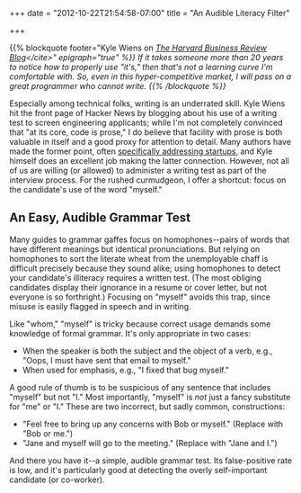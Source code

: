 +++
date = "2012-10-22T21:54:58-07:00"
title = "An Audible Literacy Filter"

+++

{{% blockquote
    footer="Kyle Wiens on <cite>[The Harvard Business Review Blog](http://blogs.hbr.org/cs/2012/07/i_wont_hire_people_who_use_poo.html')</cite>"
    epigraph="true"
%}}
If it takes someone more than 20 years to notice how to properly use "it's,"
then that's not a learning curve I'm comfortable with. So, even in this
hyper-competitive market, I will pass on a great programmer who cannot
write.
{{% /blockquote %}}

Especially among technical folks, writing is an underrated skill. Kyle Wiens
hit the front page of Hacker News by blogging about his use of a writing test
to screen engineering applicants; while I'm not completely convinced that "at
its core, code is prose," I do believe that facility with prose is both
valuable in itself and a good proxy for attention to detail. Many authors have
made the former point, often [specifically addressing startups][rww], and Kyle
himself does an excellent job making the latter connection. However, not all of
us are willing (or allowed) to administer a writing test as part of the
interview process. For the rushed curmudgeon, I offer a shortcut: focus on the
candidate's use of the word "myself."

## An Easy, Audible Grammar Test

Many guides to grammar gaffes focus on homophones--pairs of words that
have different meanings but identical pronunciations.  But relying on
homophones to sort the literate wheat from the unemployable chaff is difficult
precisely because they sound alike; using homophones to detect your candidate's
illiteracy requires a written test.  (The most obliging candidates display
their ignorance in a resume or cover letter, but not everyone is so
forthright.) Focusing on "myself" avoids this trap, since misuse is easily
flagged in speech and in writing.

Like "whom," "myself" is tricky because correct usage demands some knowledge of
formal grammar. It's only appropriate in two cases:

* When the speaker is both the subject and the object of a verb, e.g., "Oops, I must have
  sent that email to myself."
* When used for emphasis, e.g., "I fixed that bug myself."

A good rule of thumb is to be suspicious of any sentence that includes "myself"
but not "I." Most importantly, "myself" is *not* just a fancy substitute for "me" or
"I." These are two incorrect, but sadly common, constructions:

* "Feel free to bring up any concerns with Bob or myself." (Replace with "Bob
  or me.")
* "Jane and myself will go to the meeting." (Replace with "Jane and I.")

And there you have it--a simple, audible grammar test. Its
false-positive rate is low, and it's particularly good at detecting the overly
self-important candidate (or co-worker).

[economist]: http://www.economist.com/blogs/johnson/2012/07/language-and-computers
[rww]: http://www.readwriteweb.com/start/2012/04/the-dirty-dozen-grammatical-er.php
